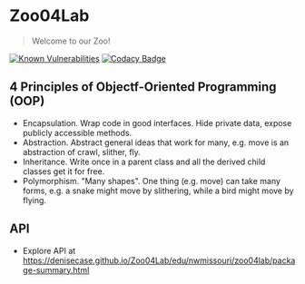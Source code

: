 # Zoo04Lab

> Welcome to our Zoo! 

[![Known Vulnerabilities](https://snyk.io/test/github/denisecase/Zoo04Lab/badge.svg)](https://snyk.io/test/github/denisecase/Zoo04Lab)
[![Codacy Badge](https://app.codacy.com/project/badge/Grade/62545caa0c744a12a7f3995641b73766)](https://www.codacy.com/gh/denisecase/Zoo04Lab/dashboard?utm_source=github.com&amp;utm_medium=referral&amp;utm_content=denisecase/Zoo04Lab&amp;utm_campaign=Badge_Grade)

## 4 Principles of Objectf-Oriented Programming (OOP)

- Encapsulation. Wrap code in good interfaces. Hide private data, expose publicly accessible methods.
- Abstraction. Abstract general ideas that work for many, e.g. move is an abstraction of crawl, slither, fly.
- Inheritance. Write once in a parent class and all the derived child classes get it for free.
- Polymorphism. "Many shapes". One thing (e.g. move) can take many forms, e.g. a snake might move by slithering, while a bird might move by flying. 

## API

- Explore API at <https://denisecase.github.io/Zoo04Lab/edu/nwmissouri/zoo04lab/package-summary.html>
